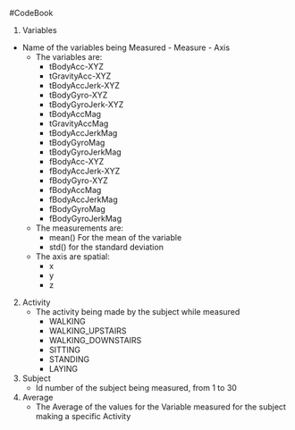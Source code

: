 #CodeBook
1. Variables
- Name of the variables being Measured - Measure - Axis
	+ The variables are:
	    * tBodyAcc-XYZ
	    * tGravityAcc-XYZ
	    * tBodyAccJerk-XYZ
	    * tBodyGyro-XYZ
	    * tBodyGyroJerk-XYZ
	    * tBodyAccMag
	    * tGravityAccMag
	    * tBodyAccJerkMag
	    * tBodyGyroMag
	    * tBodyGyroJerkMag
	    * fBodyAcc-XYZ
	    * fBodyAccJerk-XYZ
	    * fBodyGyro-XYZ
	    * fBodyAccMag
	    * fBodyAccJerkMag
	    * fBodyGyroMag
		* fBodyGyroJerkMag
	+ The measurements are:
		* mean() For the mean of the variable
		* std() for the standard deviation
	+ The axis are spatial:
		* x
		* y
		* z
2. Activity
	+ The activity being made by the subject while measured
		* WALKING 
		* WALKING_UPSTAIRS
		* WALKING_DOWNSTAIRS
		* SITTING
		* STANDING
		* LAYING	
3. Subject
	+ Id number of the subject being measured, from 1 to 30
4. Average
	+ The Average of the values for the Variable measured for the subject making a specific Activity 